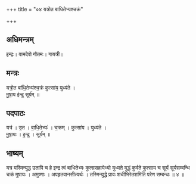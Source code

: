 +++
title = "०४ यत्रोत बाधितेभ्यश्चक्रं"

+++
## अधिमन्त्रम्
इन्द्रः। वामदेवो गौतमः। गायत्री।

## मन्त्रः
यत्रो॒त बा॑धि॒तेभ्य॑श्च॒क्रं कुत्सा॑य॒ युध्य॑ते ।  
मु॒षा॒य इ॑न्द्र॒ सूर्य॑म् ॥

## पदपाठः
यत्र॑ । उ॒त । बा॒धि॒तेभ्यः॑ । च॒क्रम् । कुत्सा॑य । युध्य॑ते ।  
मु॒षा॒यः । इ॒न्द्र॒ । सूर्य॑म् ॥

## भाष्यम्
यत्र यस्मिन्युद्ध उतापि च हे इन्द्र त्वं बाधितेभ्यः कुत्ससहायेभ्यो युध्यते युद्धं कुर्वते कुत्साय च सूर्यं सूर्यसम्बन्धि चक्रं मुषायः । अमुष्णाः । अपहृतवानसीत्यर्थः । तस्मिन्युद्धे प्रावः शचीभिरेतशमिति परेण सम्बन्धः ॥ ४ ॥
